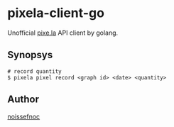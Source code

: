 # pixela-client-go

Unofficial [pixe.la](https://pixe.la) API client by golang.

## Synopsys

```
# record quantity
$ pixela pixel record <graph id> <date> <quantity>
```


## Author

[noissefnoc](noissefnoc@gmail.com)